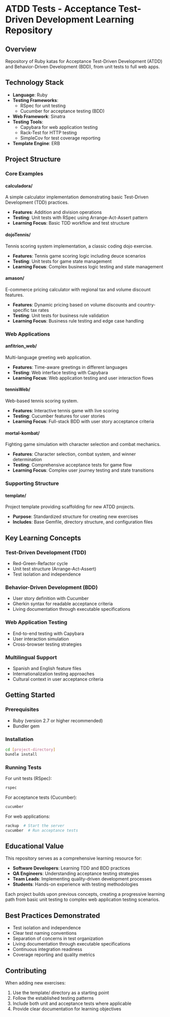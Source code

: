 # ATDD Tests - Acceptance Test-Driven Development Learning Repository

## Overview

Repository of Ruby katas for Acceptance Test-Driven Development (ATDD) and Behavior-Driven Development (BDD), from unit tests to full web apps.

## Technology Stack

- **Language**: Ruby
- **Testing Frameworks**: 
  - RSpec for unit testing
  - Cucumber for acceptance testing (BDD)
- **Web Framework**: Sinatra
- **Testing Tools**:
  - Capybara for web application testing
  - Rack-Test for HTTP testing
  - SimpleCov for test coverage reporting
- **Template Engine**: ERB

## Project Structure

### Core Examples

#### calculadora/
A simple calculator implementation demonstrating basic Test-Driven Development (TDD) practices.
- **Features**: Addition and division operations
- **Testing**: Unit tests with RSpec using Arrange-Act-Assert pattern
- **Learning Focus**: Basic TDD workflow and test structure

#### dojoTennis/
Tennis scoring system implementation, a classic coding dojo exercise.
- **Features**: Tennis game scoring logic including deuce scenarios
- **Testing**: Unit tests for game state management
- **Learning Focus**: Complex business logic testing and state management

#### amason/
E-commerce pricing calculator with regional tax and volume discount features.
- **Features**: Dynamic pricing based on volume discounts and country-specific tax rates
- **Testing**: Unit tests for business rule validation
- **Learning Focus**: Business rule testing and edge case handling

### Web Applications

#### anfitrion_web/
Multi-language greeting web application.
- **Features**: Time-aware greetings in different languages
- **Testing**: Web interface testing with Capybara
- **Learning Focus**: Web application testing and user interaction flows

#### tennisWeb/
Web-based tennis scoring system.
- **Features**: Interactive tennis game with live scoring
- **Testing**: Cucumber features for user stories
- **Learning Focus**: Full-stack BDD with user story acceptance criteria

#### mortal-kombat/
Fighting game simulation with character selection and combat mechanics.
- **Features**: Character selection, combat system, and winner determination
- **Testing**: Comprehensive acceptance tests for game flow
- **Learning Focus**: Complex user journey testing and state transitions

### Supporting Structure

#### template/
Project template providing scaffolding for new ATDD projects.
- **Purpose**: Standardized structure for creating new exercises
- **Includes**: Base Gemfile, directory structure, and configuration files

## Key Learning Concepts

### Test-Driven Development (TDD)
- Red-Green-Refactor cycle
- Unit test structure (Arrange-Act-Assert)
- Test isolation and independence

### Behavior-Driven Development (BDD)
- User story definition with Cucumber
- Gherkin syntax for readable acceptance criteria
- Living documentation through executable specifications

### Web Application Testing
- End-to-end testing with Capybara
- User interaction simulation
- Cross-browser testing strategies

### Multilingual Support
- Spanish and English feature files
- Internationalization testing approaches
- Cultural context in user acceptance criteria

## Getting Started

### Prerequisites
- Ruby (version 2.7 or higher recommended)
- Bundler gem

### Installation
```bash
cd [project-directory]
bundle install
```

### Running Tests

For unit tests (RSpec):
```bash
rspec
```

For acceptance tests (Cucumber):
```bash
cucumber
```

For web applications:
```bash
rackup  # Start the server
cucumber  # Run acceptance tests
```

## Educational Value

This repository serves as a comprehensive learning resource for:

- **Software Developers**: Learning TDD and BDD practices
- **QA Engineers**: Understanding acceptance testing strategies  
- **Team Leads**: Implementing quality-driven development processes
- **Students**: Hands-on experience with testing methodologies

Each project builds upon previous concepts, creating a progressive learning path from basic unit testing to complex web application testing scenarios.

## Best Practices Demonstrated

- Test isolation and independence
- Clear test naming conventions
- Separation of concerns in test organization
- Living documentation through executable specifications
- Continuous integration readiness
- Coverage reporting and quality metrics

## Contributing

When adding new exercises:
1. Use the template/ directory as a starting point
2. Follow the established testing patterns
3. Include both unit and acceptance tests where applicable
4. Provide clear documentation for learning objectives
